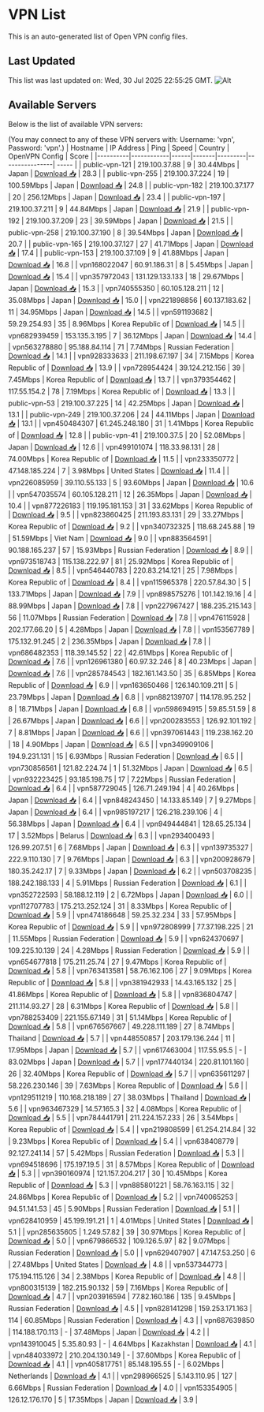 # VPN List

This is an auto-generated list of Open VPN config files.

## Last Updated

This list was last updated on: Wed, 30 Jul 2025 22:55:25 GMT.
![Alt](https://repobeats.axiom.co/api/embed/186b98318ef1479477931607c1ad7d823f12451f.svg "Repobeats analytics image")

## Available Servers

Below is the list of available VPN servers:

(You may connect to any of these VPN servers with: Username: 'vpn', Password: 'vpn'.)
| Hostname | IP Address | Ping | Speed | Country | OpenVPN Config | Score |
|----------|------------|------|-------|---------|----------------| ----- |
| public-vpn-121 | 219.100.37.88 | 9 | 30.44Mbps | Japan | [Download 📥](./configs/server_0_JP.ovpn) | 28.3 |
| public-vpn-255 | 219.100.37.224 | 19 | 100.59Mbps | Japan | [Download 📥](./configs/server_1_JP.ovpn) | 24.8 |
| public-vpn-182 | 219.100.37.177 | 20 | 256.12Mbps | Japan | [Download 📥](./configs/server_2_JP.ovpn) | 23.4 |
| public-vpn-197 | 219.100.37.211 | 9 | 44.84Mbps | Japan | [Download 📥](./configs/server_3_JP.ovpn) | 21.9 |
| public-vpn-192 | 219.100.37.209 | 23 | 39.59Mbps | Japan | [Download 📥](./configs/server_4_JP.ovpn) | 21.5 |
| public-vpn-258 | 219.100.37.190 | 8 | 39.54Mbps | Japan | [Download 📥](./configs/server_5_JP.ovpn) | 20.7 |
| public-vpn-165 | 219.100.37.127 | 27 | 41.71Mbps | Japan | [Download 📥](./configs/server_6_JP.ovpn) | 17.4 |
| public-vpn-153 | 219.100.37.109 | 9 | 41.88Mbps | Japan | [Download 📥](./configs/server_7_JP.ovpn) | 16.8 |
| vpn168022047 | 60.91.186.31 | 8 | 5.45Mbps | Japan | [Download 📥](./configs/server_8_JP.ovpn) | 15.4 |
| vpn357972043 | 131.129.133.133 | 18 | 29.67Mbps | Japan | [Download 📥](./configs/server_9_JP.ovpn) | 15.3 |
| vpn740555350 | 60.105.128.211 | 12 | 35.08Mbps | Japan | [Download 📥](./configs/server_10_JP.ovpn) | 15.0 |
| vpn221898856 | 60.137.183.62 | 11 | 34.95Mbps | Japan | [Download 📥](./configs/server_11_JP.ovpn) | 14.5 |
| vpn591193682 | 59.29.254.93 | 35 | 8.96Mbps | Korea Republic of | [Download 📥](./configs/server_12_KR.ovpn) | 14.5 |
| vpn682939459 | 153.135.3.195 | 7 | 36.12Mbps | Japan | [Download 📥](./configs/server_13_JP.ovpn) | 14.4 |
| vpn563278880 | 95.188.84.114 | 71 | 7.74Mbps | Russian Federation | [Download 📥](./configs/server_14_RU.ovpn) | 14.1 |
| vpn928333633 | 211.198.67.197 | 34 | 7.15Mbps | Korea Republic of | [Download 📥](./configs/server_15_KR.ovpn) | 13.9 |
| vpn728954424 | 39.124.212.156 | 39 | 7.45Mbps | Korea Republic of | [Download 📥](./configs/server_16_KR.ovpn) | 13.7 |
| vpn379354462 | 117.55.154.2 | 78 | 7.19Mbps | Korea Republic of | [Download 📥](./configs/server_17_KR.ovpn) | 13.3 |
| public-vpn-53 | 219.100.37.225 | 14 | 42.25Mbps | Japan | [Download 📥](./configs/server_18_JP.ovpn) | 13.1 |
| public-vpn-249 | 219.100.37.206 | 24 | 44.11Mbps | Japan | [Download 📥](./configs/server_19_JP.ovpn) | 13.1 |
| vpn450484307 | 61.245.248.180 | 31 | 1.41Mbps | Korea Republic of | [Download 📥](./configs/server_20_KR.ovpn) | 12.8 |
| public-vpn-41 | 219.100.37.5 | 20 | 52.08Mbps | Japan | [Download 📥](./configs/server_21_JP.ovpn) | 12.6 |
| vpn499101074 | 118.33.98.131 | 28 | 74.00Mbps | Korea Republic of | [Download 📥](./configs/server_22_KR.ovpn) | 11.5 |
| vpn233350772 | 47.148.185.224 | 7 | 3.98Mbps | United States | [Download 📥](./configs/server_23_US.ovpn) | 11.4 |
| vpn226085959 | 39.110.55.133 | 5 | 93.60Mbps | Japan | [Download 📥](./configs/server_24_JP.ovpn) | 10.6 |
| vpn547035574 | 60.105.128.211 | 12 | 26.35Mbps | Japan | [Download 📥](./configs/server_25_JP.ovpn) | 10.4 |
| vpn877226183 | 119.195.181.153 | 31 | 33.62Mbps | Korea Republic of | [Download 📥](./configs/server_26_KR.ovpn) | 9.5 |
| vpn823860425 | 211.193.83.131 | 29 | 33.27Mbps | Korea Republic of | [Download 📥](./configs/server_27_KR.ovpn) | 9.2 |
| vpn340732325 | 118.68.245.88 | 19 | 51.59Mbps | Viet Nam | [Download 📥](./configs/server_28_VN.ovpn) | 9.0 |
| vpn883564591 | 90.188.165.237 | 57 | 15.93Mbps | Russian Federation | [Download 📥](./configs/server_29_RU.ovpn) | 8.9 |
| vpn973518743 | 115.138.222.97 | 81 | 25.92Mbps | Korea Republic of | [Download 📥](./configs/server_30_KR.ovpn) | 8.5 |
| vpn546440783 | 220.83.214.121 | 25 | 7.98Mbps | Korea Republic of | [Download 📥](./configs/server_31_KR.ovpn) | 8.4 |
| vpn115965378 | 220.57.84.30 | 5 | 133.71Mbps | Japan | [Download 📥](./configs/server_32_JP.ovpn) | 7.9 |
| vpn898575276 | 101.142.19.16 | 4 | 88.99Mbps | Japan | [Download 📥](./configs/server_33_JP.ovpn) | 7.8 |
| vpn227967427 | 188.235.215.143 | 56 | 11.07Mbps | Russian Federation | [Download 📥](./configs/server_34_RU.ovpn) | 7.8 |
| vpn476115928 | 202.177.66.20 | 5 | 4.28Mbps | Japan | [Download 📥](./configs/server_35_JP.ovpn) | 7.8 |
| vpn153567789 | 175.132.91.245 | 2 | 236.35Mbps | Japan | [Download 📥](./configs/server_36_JP.ovpn) | 7.8 |
| vpn686482353 | 118.39.145.52 | 22 | 42.61Mbps | Korea Republic of | [Download 📥](./configs/server_37_KR.ovpn) | 7.6 |
| vpn126961380 | 60.97.32.246 | 8 | 40.23Mbps | Japan | [Download 📥](./configs/server_38_JP.ovpn) | 7.6 |
| vpn285784543 | 182.161.143.50 | 35 | 6.85Mbps | Korea Republic of | [Download 📥](./configs/server_39_KR.ovpn) | 6.9 |
| vpn163650466 | 126.140.109.211 | 5 | 23.79Mbps | Japan | [Download 📥](./configs/server_40_JP.ovpn) | 6.8 |
| vpn882139707 | 114.178.95.252 | 8 | 18.71Mbps | Japan | [Download 📥](./configs/server_41_JP.ovpn) | 6.8 |
| vpn598694915 | 59.85.51.59 | 8 | 26.67Mbps | Japan | [Download 📥](./configs/server_42_JP.ovpn) | 6.6 |
| vpn200283553 | 126.92.101.192 | 7 | 8.81Mbps | Japan | [Download 📥](./configs/server_43_JP.ovpn) | 6.6 |
| vpn397061443 | 119.238.162.20 | 18 | 4.90Mbps | Japan | [Download 📥](./configs/server_44_JP.ovpn) | 6.5 |
| vpn349909106 | 194.9.231.131 | 15 | 6.93Mbps | Russian Federation | [Download 📥](./configs/server_45_RU.ovpn) | 6.5 |
| vpn730856561 | 121.82.224.74 | 1 | 51.32Mbps | Japan | [Download 📥](./configs/server_46_JP.ovpn) | 6.5 |
| vpn932223425 | 93.185.198.75 | 17 | 7.22Mbps | Russian Federation | [Download 📥](./configs/server_47_RU.ovpn) | 6.4 |
| vpn587729045 | 126.71.249.194 | 4 | 40.26Mbps | Japan | [Download 📥](./configs/server_48_JP.ovpn) | 6.4 |
| vpn848243450 | 14.133.85.149 | 7 | 9.27Mbps | Japan | [Download 📥](./configs/server_49_JP.ovpn) | 6.4 |
| vpn985197217 | 126.218.239.106 | 4 | 56.38Mbps | Japan | [Download 📥](./configs/server_50_JP.ovpn) | 6.4 |
| vpn949444841 | 128.65.25.134 | 17 | 3.52Mbps | Belarus | [Download 📥](./configs/server_51_BY.ovpn) | 6.3 |
| vpn293400493 | 126.99.207.51 | 6 | 7.68Mbps | Japan | [Download 📥](./configs/server_52_JP.ovpn) | 6.3 |
| vpn139735327 | 222.9.110.130 | 7 | 9.76Mbps | Japan | [Download 📥](./configs/server_53_JP.ovpn) | 6.3 |
| vpn200928679 | 180.35.242.17 | 7 | 9.33Mbps | Japan | [Download 📥](./configs/server_54_JP.ovpn) | 6.2 |
| vpn503708235 | 188.242.188.133 | 4 | 5.91Mbps | Russian Federation | [Download 📥](./configs/server_55_RU.ovpn) | 6.1 |
| vpn352722593 | 58.188.12.119 | 2 | 6.72Mbps | Japan | [Download 📥](./configs/server_56_JP.ovpn) | 6.0 |
| vpn112707783 | 175.213.252.124 | 31 | 8.33Mbps | Korea Republic of | [Download 📥](./configs/server_57_KR.ovpn) | 5.9 |
| vpn474186648 | 59.25.32.234 | 33 | 57.95Mbps | Korea Republic of | [Download 📥](./configs/server_58_KR.ovpn) | 5.9 |
| vpn972808999 | 77.37.198.225 | 21 | 11.55Mbps | Russian Federation | [Download 📥](./configs/server_59_RU.ovpn) | 5.9 |
| vpn624370697 | 109.225.10.139 | 24 | 4.28Mbps | Russian Federation | [Download 📥](./configs/server_60_RU.ovpn) | 5.9 |
| vpn654677818 | 175.211.25.74 | 27 | 9.47Mbps | Korea Republic of | [Download 📥](./configs/server_61_KR.ovpn) | 5.8 |
| vpn763413581 | 58.76.162.106 | 27 | 9.09Mbps | Korea Republic of | [Download 📥](./configs/server_62_KR.ovpn) | 5.8 |
| vpn381942933 | 14.43.165.132 | 25 | 41.86Mbps | Korea Republic of | [Download 📥](./configs/server_63_KR.ovpn) | 5.8 |
| vpn836804747 | 211.114.93.27 | 28 | 6.31Mbps | Korea Republic of | [Download 📥](./configs/server_64_KR.ovpn) | 5.8 |
| vpn788253409 | 221.155.67.149 | 31 | 51.14Mbps | Korea Republic of | [Download 📥](./configs/server_65_KR.ovpn) | 5.8 |
| vpn676567667 | 49.228.111.189 | 27 | 8.74Mbps | Thailand | [Download 📥](./configs/server_66_TH.ovpn) | 5.7 |
| vpn448550857 | 203.179.136.244 | 11 | 17.95Mbps | Japan | [Download 📥](./configs/server_67_JP.ovpn) | 5.7 |
| vpn617463004 | 117.55.95.5 | - | 83.02Mbps | Japan | [Download 📥](./configs/server_68_JP.ovpn) | 5.7 |
| vpn177440134 | 220.81.101.160 | 26 | 32.40Mbps | Korea Republic of | [Download 📥](./configs/server_69_KR.ovpn) | 5.7 |
| vpn635611297 | 58.226.230.146 | 39 | 7.63Mbps | Korea Republic of | [Download 📥](./configs/server_70_KR.ovpn) | 5.6 |
| vpn129511219 | 110.168.218.189 | 27 | 38.03Mbps | Thailand | [Download 📥](./configs/server_71_TH.ovpn) | 5.6 |
| vpn963467329 | 14.57.165.3 | 32 | 4.08Mbps | Korea Republic of | [Download 📥](./configs/server_72_KR.ovpn) | 5.5 |
| vpn784441791 | 211.224.157.233 | 26 | 3.54Mbps | Korea Republic of | [Download 📥](./configs/server_73_KR.ovpn) | 5.4 |
| vpn219808599 | 61.254.214.84 | 32 | 9.23Mbps | Korea Republic of | [Download 📥](./configs/server_74_KR.ovpn) | 5.4 |
| vpn638408779 | 92.127.241.14 | 57 | 5.42Mbps | Russian Federation | [Download 📥](./configs/server_75_RU.ovpn) | 5.3 |
| vpn694518696 | 175.197.19.5 | 31 | 8.57Mbps | Korea Republic of | [Download 📥](./configs/server_76_KR.ovpn) | 5.3 |
| vpn390160974 | 121.157.204.217 | 30 | 10.45Mbps | Korea Republic of | [Download 📥](./configs/server_77_KR.ovpn) | 5.3 |
| vpn885801221 | 58.76.163.115 | 32 | 24.86Mbps | Korea Republic of | [Download 📥](./configs/server_78_KR.ovpn) | 5.2 |
| vpn740065253 | 94.51.141.53 | 45 | 5.90Mbps | Russian Federation | [Download 📥](./configs/server_79_RU.ovpn) | 5.1 |
| vpn628410959 | 45.199.191.21 | 1 | 4.01Mbps | United States | [Download 📥](./configs/server_80_US.ovpn) | 5.1 |
| vpn285635605 | 1.249.57.82 | 39 | 30.97Mbps | Korea Republic of | [Download 📥](./configs/server_81_KR.ovpn) | 5.0 |
| vpn679866532 | 109.126.5.97 | 82 | 9.07Mbps | Russian Federation | [Download 📥](./configs/server_82_RU.ovpn) | 5.0 |
| vpn629407907 | 47.147.53.250 | 6 | 27.48Mbps | United States | [Download 📥](./configs/server_83_US.ovpn) | 4.8 |
| vpn537344773 | 175.194.115.126 | 34 | 2.38Mbps | Korea Republic of | [Download 📥](./configs/server_84_KR.ovpn) | 4.8 |
| vpn800315139 | 182.215.90.132 | 59 | 7.16Mbps | Korea Republic of | [Download 📥](./configs/server_85_KR.ovpn) | 4.7 |
| vpn203916594 | 77.82.160.186 | 135 | 9.45Mbps | Russian Federation | [Download 📥](./configs/server_86_RU.ovpn) | 4.5 |
| vpn828141298 | 159.253.171.163 | 114 | 60.85Mbps | Russian Federation | [Download 📥](./configs/server_87_RU.ovpn) | 4.3 |
| vpn687639850 | 114.188.170.113 | - | 37.48Mbps | Japan | [Download 📥](./configs/server_88_JP.ovpn) | 4.2 |
| vpn143910045 | 5.35.80.93 | - | 4.64Mbps | Kazakhstan | [Download 📥](./configs/server_89_KZ.ovpn) | 4.1 |
| vpn484033972 | 210.204.130.149 | - | 37.60Mbps | Korea Republic of | [Download 📥](./configs/server_90_KR.ovpn) | 4.1 |
| vpn405817751 | 85.148.195.55 | - | 6.02Mbps | Netherlands | [Download 📥](./configs/server_91_NL.ovpn) | 4.1 |
| vpn298966525 | 5.143.110.95 | 127 | 6.66Mbps | Russian Federation | [Download 📥](./configs/server_92_RU.ovpn) | 4.0 |
| vpn153354905 | 126.12.176.170 | 5 | 17.35Mbps | Japan | [Download 📥](./configs/server_93_JP.ovpn) | 3.9 |
